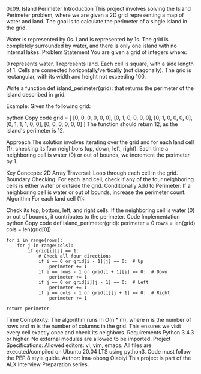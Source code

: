 0x09. Island Perimeter
Introduction
This project involves solving the Island Perimeter problem, where we are given a 2D grid representing a map of water and land. The goal is to calculate the perimeter of a single island in the grid.

Water is represented by 0s.
Land is represented by 1s.
The grid is completely surrounded by water, and there is only one island with no internal lakes.
Problem Statement
You are given a grid of integers where:

0 represents water.
1 represents land.
Each cell is square, with a side length of 1. Cells are connected horizontally/vertically (not diagonally). The grid is rectangular, with its width and height not exceeding 100.

Write a function def island_perimeter(grid): that returns the perimeter of the island described in grid.

Example:
Given the following grid:

python
Copy code
grid = [
    [0, 0, 0, 0, 0, 0],
    [0, 1, 0, 0, 0, 0],
    [0, 1, 0, 0, 0, 0],
    [0, 1, 1, 1, 0, 0],
    [0, 0, 0, 0, 0, 0]
]
The function should return 12, as the island's perimeter is 12.

Approach
The solution involves iterating over the grid and for each land cell (1), checking its four neighbors (up, down, left, right). Each time a neighboring cell is water (0) or out of bounds, we increment the perimeter by 1.

Key Concepts:
2D Array Traversal: Loop through each cell in the grid.
Boundary Checking: For each land cell, check if any of the four neighboring cells is either water or outside the grid.
Conditionally Add to Perimeter: If a neighboring cell is water or out of bounds, increase the perimeter count.
Algorithm
For each land cell (1):

Check its top, bottom, left, and right cells.
If the neighboring cell is water (0) or out of bounds, it contributes to the perimeter.
Code Implementation
python
Copy code
def island_perimeter(grid):
    perimeter = 0
    rows = len(grid)
    cols = len(grid[0])

    for i in range(rows):
        for j in range(cols):
            if grid[i][j] == 1:
                # Check all four directions
                if i == 0 or grid[i - 1][j] == 0:  # Up
                    perimeter += 1
                if i == rows - 1 or grid[i + 1][j] == 0:  # Down
                    perimeter += 1
                if j == 0 or grid[i][j - 1] == 0:  # Left
                    perimeter += 1
                if j == cols - 1 or grid[i][j + 1] == 0:  # Right
                    perimeter += 1

    return perimeter
Time Complexity:
The algorithm runs in O(n * m), where n is the number of rows and m is the number of columns in the grid. This ensures we visit every cell exactly once and check its neighbors.
Requirements
Python 3.4.3 or higher.
No external modules are allowed to be imported.
Project Specifications:
Allowed editors: vi, vim, emacs.
All files are executed/compiled on Ubuntu 20.04 LTS using python3.
Code must follow the PEP 8 style guide.
Author: Ima-obong Olabiyi
This project is part of the ALX Interview Preparation series.
